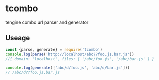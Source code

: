 # tcombo
tengine combo url parser and generator 

## Useage

```javascript
const {parse, generate} = require('tcombo')
console.log(parse('http://localhost/abc??foo.js,bar.js'))
//{ domain: 'localhost', files: [ '/abc/foo.js', '/abc/bar.js' ] }

console.log(generate(['abc/d/foo.js', 'abc/d/bar.js']))
// /abc/d??foo.js,bar.js
```